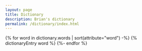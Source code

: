 ```yaml
---
layout: page
title: Dictionary
description: Brian's dictionary
permalink: /dictionary/index.html
---
```

<div class="stack dictionary">
{% for word in dictionary.words | sort(attribute="word") -%}
    {% dictionaryEntry word %}
{%- endfor %}
</div>
